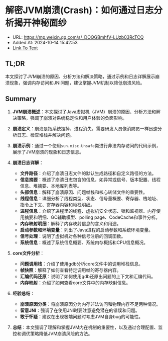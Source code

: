 # 解密JVM崩溃(Crash)：如何通过日志分析揭开神秘面纱
- URL: https://mp.weixin.qq.com/s/_DOQGBmhfV-LUzb03RcTCQ
- Added At: 2024-10-14 15:42:53
- [Link To Text](2024-10-14-解密jvm崩溃(crash)：如何通过日志分析揭开神秘面纱_raw.md)

## TL;DR
本文探讨了JVM崩溃的原因、分析方法和解决策略，通过示例和日志详解展示崩溃现象，强调内存访问和JNI问题，建议掌握JVM机制以降低崩溃风险。

## Summary
1. **JVM崩溃概述**：本文探讨了Java虚拟机（JVM）崩溃的原因、分析方法和解决策略，强调了崩溃对系统稳定性和用户体验的负面影响。

2. **崩溃定义**：崩溃是指系统挂掉，进程消失，需要研发人员像消防员一样迅速分析日志、检查堆栈并解决问题。

3. **崩溃示例**：通过一个使用`sun.misc.Unsafe`类进行非法内存访问的代码示例，展示了JVM崩溃的现象和日志信息。

4. **崩溃日志详解**：
   - **文件路径**：介绍了崩溃日志文件的默认生成路径和自定义路径的方法。
   - **信息摘要**：概述了崩溃日志包含的信息，如异常或信号、版本配置、线程信息、堆摘要、本地库列表等。
   - **头部信息**：解释了崩溃原因、问题帧栈和核心转储文件的重要性。
   - **线程信息**：详细分析了线程类型、状态、信号量概要、寄存器、栈地址、指令上下文、寄存器内容和帧栈明细。
   - **进程信息**：介绍了进程里的线程、虚拟机安全状态、锁和监视器、内存使用摘要和明细、GC辅助模型、polling page、CodeCache和事件分析。
   - **内存映射明细**：解释了内存映射信息的含义和用途。
   - **启动参数和环境变量**：列出了Java进程的启动参数和系统环境变量。
   - **信号处理**：说明了虚拟机对各种信号注册的回调函数。
   - **系统信息**：概述了系统信息概要、系统内存概括和CPU信息概况。

5. **core文件分析**：
   - **问题调用栈**：介绍了使用gdb分析core文件中的调用堆栈信息。
   - **帧快照**：解释了如何查看特定调用帧的寄存器内容。
   - **汇编代码还原**：说明了如何使用gdb还原出问题的上下文和汇编代码。
   - **内存映射**：介绍了如何查看core文件中的内存映射信息。

6. **经验总结**：
   - **崩溃原因分类**：将崩溃原因分为内存非法访问和物理内存不足两种情况。
   - **留意JNI**：强调了在使用JNI时要注意避免潜在的错误和问题。
   - **敢于怀疑**：建议在出现极端问题时考虑JVM自身bug的可能性。

7. **总结**：本文强调了理解和掌握JVM内在机制的重要性，以及通过合理配置、监控和调优策略降低JVM崩溃风险的方法。
